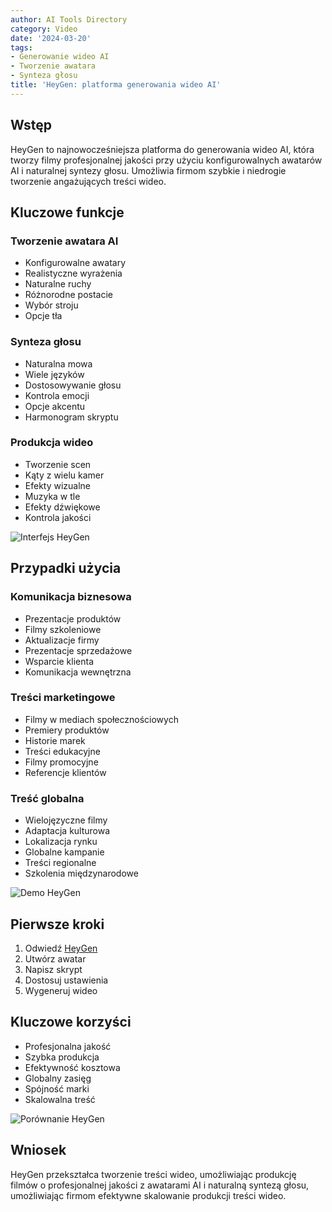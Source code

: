 ```yaml
---
author: AI Tools Directory
category: Video
date: '2024-03-20'
tags:
- Generowanie wideo AI
- Tworzenie awatara
- Synteza głosu
title: 'HeyGen: platforma generowania wideo AI'
---
```


## Wstęp

HeyGen to najnowocześniejsza platforma do generowania wideo AI, która tworzy filmy profesjonalnej jakości przy użyciu konfigurowalnych awatarów AI i naturalnej syntezy głosu. Umożliwia firmom szybkie i niedrogie tworzenie angażujących treści wideo.

## Kluczowe funkcje

### Tworzenie awatara AI
- Konfigurowalne awatary
- Realistyczne wyrażenia
- Naturalne ruchy
- Różnorodne postacie
- Wybór stroju
- Opcje tła

### Synteza głosu
- Naturalna mowa
- Wiele języków
- Dostosowywanie głosu
- Kontrola emocji
- Opcje akcentu
- Harmonogram skryptu

### Produkcja wideo
- Tworzenie scen
- Kąty z wielu kamer
- Efekty wizualne
- Muzyka w tle
- Efekty dźwiękowe
- Kontrola jakości

![Interfejs HeyGen](/imgs/heygen/interface.jpg)

## Przypadki użycia

### Komunikacja biznesowa
- Prezentacje produktów
- Filmy szkoleniowe
- Aktualizacje firmy
- Prezentacje sprzedażowe
- Wsparcie klienta
- Komunikacja wewnętrzna

### Treści marketingowe
- Filmy w mediach społecznościowych
- Premiery produktów
- Historie marek
- Treści edukacyjne
- Filmy promocyjne
- Referencje klientów

### Treść globalna
- Wielojęzyczne filmy
- Adaptacja kulturowa
- Lokalizacja rynku
- Globalne kampanie
- Treści regionalne
- Szkolenia międzynarodowe

![Demo HeyGen](/imgs/heygen/demo.jpg)

## Pierwsze kroki

1. Odwiedź [HeyGen](https://heygen.com)
2. Utwórz awatar
3. Napisz skrypt
4. Dostosuj ustawienia
5. Wygeneruj wideo

## Kluczowe korzyści

- Profesjonalna jakość
- Szybka produkcja
- Efektywność kosztowa
- Globalny zasięg
- Spójność marki
- Skalowalna treść

![Porównanie HeyGen](/imgs/heygen/comparison.jpg)

## Wniosek

HeyGen przekształca tworzenie treści wideo, umożliwiając produkcję filmów o profesjonalnej jakości z awatarami AI i naturalną syntezą głosu, umożliwiając firmom efektywne skalowanie produkcji treści wideo.
